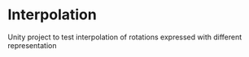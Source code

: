 # Interpolation
Unity project to test interpolation of rotations expressed with different representation
